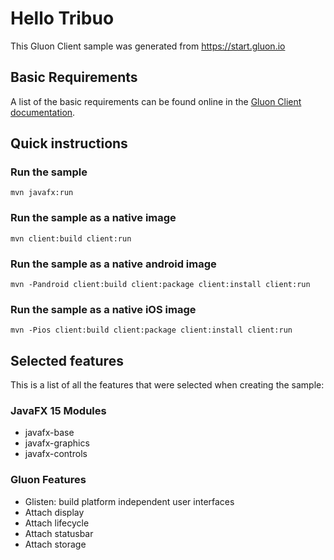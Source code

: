 # Hello Tribuo

This Gluon Client sample was generated from https://start.gluon.io

## Basic Requirements

A list of the basic requirements can be found online in the [Gluon Client documentation](https://docs.gluonhq.com/#_requirements).

## Quick instructions

### Run the sample

    mvn javafx:run

### Run the sample as a native image

    mvn client:build client:run

### Run the sample as a native android image

    mvn -Pandroid client:build client:package client:install client:run

### Run the sample as a native iOS image

    mvn -Pios client:build client:package client:install client:run

## Selected features

This is a list of all the features that were selected when creating the sample:

### JavaFX 15 Modules

 - javafx-base
 - javafx-graphics
 - javafx-controls

### Gluon Features

 - Glisten: build platform independent user interfaces
 - Attach display
 - Attach lifecycle
 - Attach statusbar
 - Attach storage
